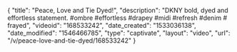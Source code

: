 {
    "title": "Peace,  Love and Tie Dyed!",
    "description": "DKNY bold, dyed and effortless statement. #ombre #effortless #drapey #midi #refresh #denim # frayed",
    "videoid": "168533242",
    "date_created": "1533036138",
    "date_modified": "1546466785",
    "type": "captivate",
    "layout": "video",
    "url": "\/v\/peace-love-and-tie-dyed\/168533242"
}
